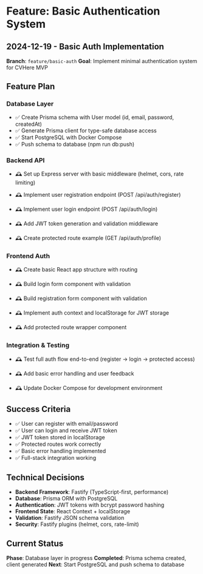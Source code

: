 # Feature: Basic Authentication System

## 2024-12-19 - Basic Auth Implementation

**Branch**: `feature/basic-auth`
**Goal**: Implement minimal authentication system for CVHere MVP

## Feature Plan

### Database Layer
- ✅ Create Prisma schema with User model (id, email, password, createdAt)
- ✅ Generate Prisma client for type-safe database access
- ✅ Start PostgreSQL with Docker Compose
- ✅ Push schema to database (npm run db:push)

### Backend API
<!-- TODO: Set up Express server with basic middleware -->
- 🕰️ Set up Express server with basic middleware (helmet, cors, rate limiting)
<!-- TODO: Implement user registration endpoint -->
- 🕰️ Implement user registration endpoint (POST /api/auth/register)
<!-- TODO: Implement user login endpoint -->
- 🕰️ Implement user login endpoint (POST /api/auth/login)
<!-- TODO: Add JWT token generation and validation -->
- 🕰️ Add JWT token generation and validation middleware
<!-- TODO: Create protected route example -->
- 🕰️ Create protected route example (GET /api/auth/profile)

### Frontend Auth
<!-- TODO: Create basic React app structure -->
- 🕰️ Create basic React app structure with routing
<!-- TODO: Build login form component -->
- 🕰️ Build login form component with validation
<!-- TODO: Build registration form component -->
- 🕰️ Build registration form component with validation
<!-- TODO: Implement auth context and localStorage -->
- 🕰️ Implement auth context and localStorage for JWT storage
<!-- TODO: Add protected route wrapper -->
- 🕰️ Add protected route wrapper component

### Integration & Testing
<!-- TODO: Test full auth flow end-to-end -->
- 🕰️ Test full auth flow end-to-end (register → login → protected access)
<!-- TODO: Add basic error handling -->
- 🕰️ Add basic error handling and user feedback
<!-- TODO: Update Docker Compose for development -->
- 🕰️ Update Docker Compose for development environment

## Success Criteria

- ✅ User can register with email/password
- ✅ User can login and receive JWT token
- ✅ JWT token stored in localStorage
- ✅ Protected routes work correctly
- ✅ Basic error handling implemented
- ✅ Full-stack integration working

## Technical Decisions

- **Backend Framework**: Fastify (TypeScript-first, performance)
- **Database**: Prisma ORM with PostgreSQL
- **Authentication**: JWT tokens with bcrypt password hashing
- **Frontend State**: React Context + localStorage
- **Validation**: Fastify JSON schema validation
- **Security**: Fastify plugins (helmet, cors, rate-limit)

## Current Status

**Phase**: Database layer in progress
**Completed**: Prisma schema created, client generated
**Next**: Start PostgreSQL and push schema to database